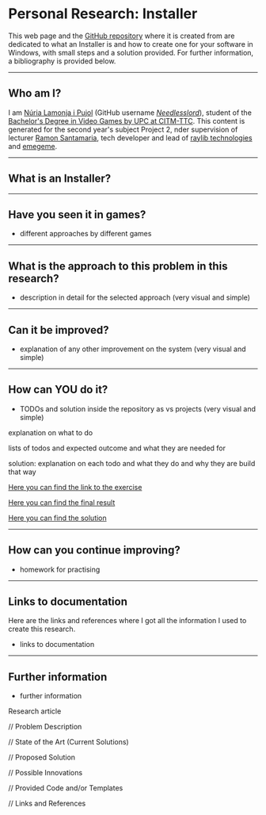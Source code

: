 # Personal Research: Installer

This web page and the [GitHub repository](https://github.com/Needlesslord/Research-Project-Installer) where it is created from are dedicated to what an Installer is and how to create one for your software in Windows, with small steps and a solution provided. For further information, a bibliography is provided below. 


***


## Who am I?

I am [Núria Lamonja i Pujol](https://www.linkedin.com/in/needlesslord/) (GitHub username [*Needlesslord*](https://github.com/Needlesslord)), student of the [Bachelor's Degree in Video Games by UPC at CITM-TTC](https://www.citm.upc.edu/ing/estudis/grau-videojocs-bcn/). This content is generated for the second year's subject Project 2, nder supervision of lecturer [Ramon Santamaria](https://www.linkedin.com/in/raysan/), tech developer and lead of [raylib technologies](https://www.raylib.com/) and [emegeme](https://www.emegeme.com/).


***


## What is an Installer?



***


## Have you seen it in games?


- different approaches by different games



***


## What is the approach to this problem in this research?

- description in detail for the selected approach (very visual and simple)



***


## Can it be improved?

- explanation of any other improvement on the system (very visual and simple)




***


## How can YOU do it?


- TODOs and solution inside the repository as vs projects (very visual and simple)

explanation on what to do

lists of todos and expected outcome and what they are needed for

solution: explanation on each todo and what they do and why they are build that way


[Here you can find the link to the exercise]()

[Here you can find the final result]()

[Here you can find the solution]()



***


## How can you continue improving?

- homework for practising



***


## Links to documentation

Here are the links and references where I got all the information I used to create this research.

- links to documentation



***


## Further information


- further information





Research article


// Problem Description


// State of the Art (Current Solutions)


// Proposed Solution


// Possible Innovations


// Provided Code and/or Templates


// Links and References
